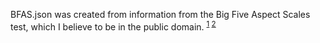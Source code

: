 BFAS.json was created from information from the Big Five Aspect Scales test, which I believe to be in the public domain. <sup>[1] [2]</sup>

[1]: https://www.jordanbpeterson.com/docs/230/2014/15DeYoung.pdf
[2]: https://ipip.ori.org/BFASKeys.htm
